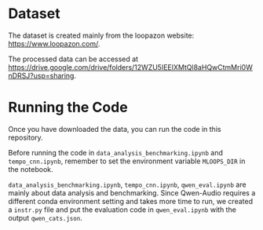 
# Dataset

The dataset is created mainly from the loopazon website: https://www.loopazon.com/.

The processed data can be accessed at https://drive.google.com/drive/folders/12WZU5IEElXMtQl8aHQwCtmMri0WnDRSJ?usp=sharing.


# Running the Code

Once you have downloaded the data, you can run the code in this repository.

Before running the code in `data_analysis_benchmarking.ipynb` and `tempo_cnn.ipynb`, remember to set the environment variable `MLOOPS_DIR` in the notebook.

`data_analysis_benchmarking.ipynb`, `tempo_cnn.ipynb`, `qwen_eval.ipynb` are mainly about data analysis and benchmarking. Since Qwen-Audio requires a different conda environment setting and takes more time to run, we created a `instr.py` file and put the evaluation code in `qwen_eval.ipynb` with the output `qwen_cats.json`.
